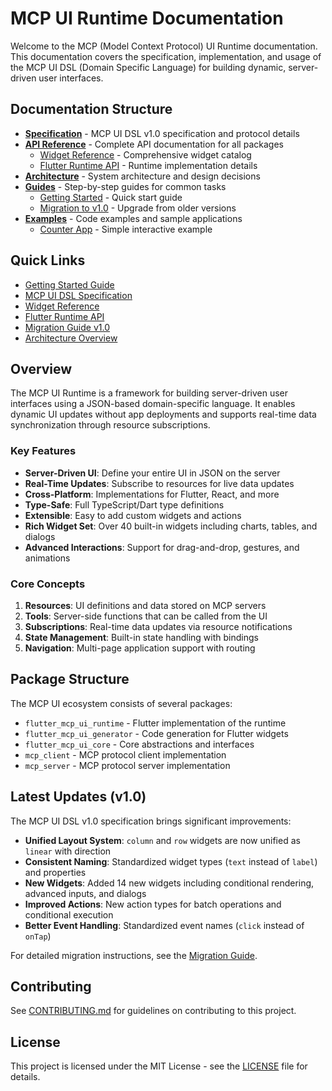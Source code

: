 # MCP UI Runtime Documentation

Welcome to the MCP (Model Context Protocol) UI Runtime documentation. This documentation covers the specification, implementation, and usage of the MCP UI DSL (Domain Specific Language) for building dynamic, server-driven user interfaces.

## Documentation Structure

- **[Specification](./specification/)** - MCP UI DSL v1.0 specification and protocol details
- **[API Reference](./api/)** - Complete API documentation for all packages
  - [Widget Reference](./api/widget-reference.md) - Comprehensive widget catalog
  - [Flutter Runtime API](./api/flutter-runtime.md) - Runtime implementation details
- **[Architecture](./architecture/)** - System architecture and design decisions
- **[Guides](./guides/)** - Step-by-step guides for common tasks
  - [Getting Started](./guides/getting-started.md) - Quick start guide
  - [Migration to v1.0](./guides/migration-v1.0.md) - Upgrade from older versions
- **[Examples](./examples/)** - Code examples and sample applications
  - [Counter App](./examples/counter-app.md) - Simple interactive example

## Quick Links

- [Getting Started Guide](./guides/getting-started.md)
- [MCP UI DSL Specification](./specification/MCP_UI_DSL_v1.0_Specification.md)
- [Widget Reference](./api/widget-reference.md)
- [Flutter Runtime API](./api/flutter-runtime.md)
- [Migration Guide v1.0](./guides/migration-v1.0.md)
- [Architecture Overview](./architecture/overview.md)

## Overview

The MCP UI Runtime is a framework for building server-driven user interfaces using a JSON-based domain-specific language. It enables dynamic UI updates without app deployments and supports real-time data synchronization through resource subscriptions.

### Key Features

- **Server-Driven UI**: Define your entire UI in JSON on the server
- **Real-Time Updates**: Subscribe to resources for live data updates
- **Cross-Platform**: Implementations for Flutter, React, and more
- **Type-Safe**: Full TypeScript/Dart type definitions
- **Extensible**: Easy to add custom widgets and actions
- **Rich Widget Set**: Over 40 built-in widgets including charts, tables, and dialogs
- **Advanced Interactions**: Support for drag-and-drop, gestures, and animations

### Core Concepts

1. **Resources**: UI definitions and data stored on MCP servers
2. **Tools**: Server-side functions that can be called from the UI
3. **Subscriptions**: Real-time data updates via resource notifications
4. **State Management**: Built-in state handling with bindings
5. **Navigation**: Multi-page application support with routing

## Package Structure

The MCP UI ecosystem consists of several packages:

- `flutter_mcp_ui_runtime` - Flutter implementation of the runtime
- `flutter_mcp_ui_generator` - Code generation for Flutter widgets
- `flutter_mcp_ui_core` - Core abstractions and interfaces
- `mcp_client` - MCP protocol client implementation
- `mcp_server` - MCP protocol server implementation

## Latest Updates (v1.0)

The MCP UI DSL v1.0 specification brings significant improvements:

- **Unified Layout System**: `column` and `row` widgets are now unified as `linear` with direction
- **Consistent Naming**: Standardized widget types (`text` instead of `label`) and properties
- **New Widgets**: Added 14 new widgets including conditional rendering, advanced inputs, and dialogs
- **Improved Actions**: New action types for batch operations and conditional execution
- **Better Event Handling**: Standardized event names (`click` instead of `onTap`)

For detailed migration instructions, see the [Migration Guide](./guides/migration-v1.0.md).

## Contributing

See [CONTRIBUTING.md](../CONTRIBUTING.md) for guidelines on contributing to this project.

## License

This project is licensed under the MIT License - see the [LICENSE](../LICENSE) file for details.